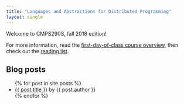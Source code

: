 ```yaml
---
title: "Languages and Abstractions for Distributed Programming"
layout: single
---
```


Welcome to CMPS290S, fall 2018 edition!

For more information, read the [first-day-of-class course overview](course-overview.html), then check out the [reading list](readings.html).

## Blog posts

<ul>
  {% for post in site.posts %}
    <li>
      <a href="{{ post.url | prepend:site.baseurl }}">{{ post.title }}</a> by {{ post.author }}
    </li>
  {% endfor %}
</ul>



